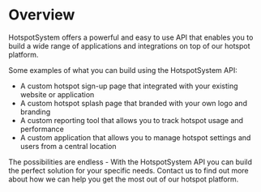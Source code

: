 # Overview

HotspotSystem offers a powerful and easy to use API that enables you to build a wide range of applications and integrations on top of our hotspot platform.

Some examples of what you can build using the HotspotSystem API:

- A custom hotspot sign-up page that integrated with your existing website or application
- A custom hotspot splash page that branded with your own logo and branding
- A custom reporting tool that allows you to track hotspot usage and performance
- A custom application that allows you to manage hotspot settings and users from a central location

The possibilities are endless - With the HotspotSystem API you can build the perfect solution for your specific needs. Contact us to find out more about how we can help you get the most out of our hotspot platform.
